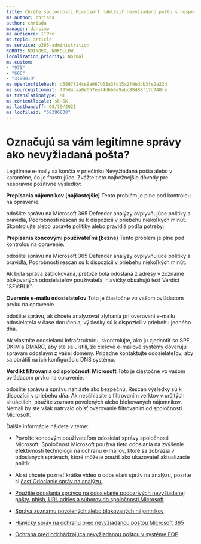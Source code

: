 ```yaml
---
title: Chcete spoločnosti Microsoft nahlásiť nevyžiadanú poštu s nesprávne pozitívnym nádychom?
ms.author: chrisda
author: chrisda
manager: dansimp
ms.audience: ITPro
ms.topic: article
ms.service: o365-administration
ROBOTS: NOINDEX, NOFOLLOW
localization_priority: Normal
ms.custom:
- "975"
- "666"
- "3100019"
ms.openlocfilehash: d3897f24ce9a967b08a3fd15a2fdedbb3fe2a22d
ms.sourcegitcommit: f05d4caa0e657ee74d6b6e9abc88488f17d740fe
ms.translationtype: MT
ms.contentlocale: sk-SK
ms.lasthandoff: 08/19/2021
ms.locfileid: "58396630"
---
```

# <a name="do-you-have-legitimate-messages-being-marked-as-spam"></a>Označujú sa vám legitímne správy ako nevyžiadaná pošta?

Legitímne e-maily sa končia v priečinku Nevyžiadaná pošta alebo v karanténe, čo je frustrujúce. Zvážte tieto najbežnejšie dôvody pre nesprávne pozitívne výsledky:

**Prepísania nájomníkov (najčastejšie)** Tento problém je plne pod kontrolou na opravenie.

odošlite správu na Microsoft 365 Defender analýzy ovplyvňujúce politiky a pravidlá, Podrobnosti rescan sú k dispozícii v priebehu niekoľkých minút.
Skontrolujte alebo upravte politiky alebo pravidlá podľa potreby. 

**Prepísania koncovými používateľmi (bežné)** Tento problém je plne pod kontrolou na opravenie. 

odošlite správu na Microsoft 365 Defender analýzy ovplyvňujúce politiky a pravidlá, Podrobnosti rescan sú k dispozícii v priebehu niekoľkých minút. 

Ak bola správa zablokovaná, pretože bola odoslaná z adresy v zozname blokovaných odosielateľov používateľa, hlavičky obsahujú text Verdict "SFV:BLK".

**Overenie e-mailu odosielateľov** Toto je čiastočne vo vašom ovládacom prvku na opravenie.

odošlite správu, ak chcete analyzovať zlyhania pri overovaní e-mailu odosielateľa v čase doručenia, výsledky sú k dispozícii v priebehu jedného dňa. 

Ak vlastníte odosielanú infraštruktúru, skontrolujte, ako ju zjednotiť so SPF, DKIM a DMARC, aby ste sa uistili, že cieľové e-mailové systémy dôverujú správam odoslaým z vašej domény. Prípadne kontaktujte odosielateľov, aby sa obrátili na ich konfiguráciu DNS systému.

**Verdikt filtrovania od spoločnosti Microsoft** Toto je čiastočne vo vašom ovládacom prvku na opravenie.

odošlite správu a správu nahláste ako bezpečnú, Rescan výsledky sú k dispozícii v priebehu dňa. Ak nesúhlasíte s filtrovaním verktov v určitých situáciách, použite zoznam povolených alebo blokovaných nájomníkov. Nemali by ste však natrvalo obísť overovanie filtrovaním od spoločnosti Microsoft. 

Ďalšie informácie nájdete v téme:

- Povoľte koncovým používateľom odosielať správy spoločnosti Microsoft. Spoločnosť Microsoft používa tieto odoslania na zvýšenie efektívnosti technológií na ochranu e-mailov, ktoré sa zobrazia v odoslaných správach, ktoré môžete použiť ako ukazovateľ aktualizácie politík. 

- Ak si chcete pozrieť krátke video o odosielaní správ na analýzu, pozrite si [časť Odoslanie správ na analýzu.](https://go.microsoft.com/fwlink/?linkid=2166435)

- [Použitie odoslania správcu na odosielanie podozrivých nevyžiadanej pošty, phish, URL adries a súborov do spoločnosti Microsoft](https://docs.microsoft.com/microsoft-365/security/office-365-security/admin-submission)

- [Správa zoznamu povolených alebo blokovaných nájomníkov](https://docs.microsoft.com/microsoft-365/security/office-365-security/tenant-allow-block-list)

- [Hlavičky správ na ochranu pred nevyžiadanou poštou Microsoft 365](https://docs.microsoft.com/microsoft-365/security/office-365-security/anti-spam-message-headers)

- [Ochrana pred odchádzajúca nevyžiadanou poštou v systéme EOP](https://docs.microsoft.com/microsoft-365/security/office-365-security/outbound-spam-controls)